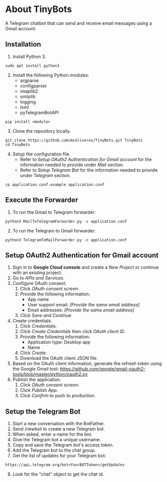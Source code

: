 # About TinyBots
A Telegram chatbot that can send and receive email messages using a Gmail account.

## Installation
1. Install Python 3.

```
sudo apt install python3
```
2. Install the following Python modules:
    * argparse
    * configparser
    * imaplib2
    * smtplib
    * logging
    * lxml
    * pyTelegramBotAPI

 ```
 pip install <module>
 ```
3. Clone the repository locally.

```
git clone https://github.com/mcoliveros/TinyBots.git TinyBots
cd TinyBots
```
4. Setup the configuration file.
    * Refer to *Setup OAuth2 Authentication for Gmail account* for the information needed to provide under *Mail* section.
    * Refer to *Setup Telegram Bot* for the information needed to provide under *Telegram* section.

```
cp application.conf.example application.conf
```


## Execute the Forwarder
1. To run the Gmail to Telegram forwarder:

```
python3 MailToTelegramForwarder.py -c application.conf 
```

2. To run the Telegram to Gmail forwarder:

```
python3 TelegramToMailForwarder.py -c application.conf 
```


## Setup OAuth2 Authentication for Gmail account
1. Sign in to **Google Cloud console** and create a *New Project* or continue with an existing project.
2. Go to *APIs and Services*.
3. Configure OAuth consent.
    1. Click *OAuth consent screen*.
    2. Provide the following information:
        * App name
        * User support email: *[Provide the same email address]*
        * Email addresses: *[Provide the same email address]*
    3. Click *Save and Continue*
4. Create credentials.
    1. Click *Credentials*.
    2. Click *Create Credentials* then click *OAuth client ID*.
    3. Provide the following information:
        * Application type: Desktop app
        * Name
    4. Click *Create*.
    5. Download the OAuth client JSON file.
5. Based on the OAuth client information, generate the refresh token using the Google Gmail tool: https://github.com/google/gmail-oauth2-tools/blob/master/python/oauth2.py
6. Publish the application.
    1. Click *OAuth consent screen*.
    2. Click *Publish App*.
    3. Click *Confirm* to push to production.


## Setup the Telegram Bot
1. Start a new conversation with the BotFather.
2. Send /newbot to create a new Telegram bot.
3. When asked, enter a name for the bot.
4. Give the Telegram bot a unique username.
5. Copy and save the Telegram bot's access token.
6. Add the Telegram bot to the chat group.
7. Get the list of updates for your Telegram bot:

```
https://api.telegram.org/bot<YourBOTToken>/getUpdates
```
8. Look for the "chat" object to get the chat id.
